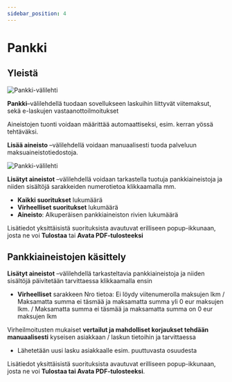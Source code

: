 ```yaml
---
sidebar_position: 4
---
```


# Pankki

## Yleistä

![Pankki-välilehti](/img/ohjeet/pankki1.png)

**Pankki**–välilehdellä tuodaan sovellukseen laskuihin liittyvät viitemaksut, sekä e-laskujen vastaanottoilmoitukset

Aineistojen tuonti voidaan määrittää automaattiseksi, esim. kerran yössä tehtäväksi.

**Lisää aineisto** –välilehdellä voidaan manuaalisesti tuoda palveluun maksuaineistotiedostoja.

![Pankki-välilehti](/img/ohjeet/pankki2.png)

**Lisätyt aineistot** –välilehdellä voidaan tarkastella tuotuja pankkiaineistoja ja niiden sisältöjä sarakkeiden numerotietoa klikkaamalla mm.
- **Kaikki suoritukset** lukumäärä
- **Virheelliset suoritukset** lukumäärä
- **Aineisto**: Alkuperäisen pankkiaineiston rivien lukumäärä

Lisätiedot yksittäisistä suorituksista avautuvat erilliseen popup-ikkunaan, josta ne voi **Tulostaa** tai **Avata PDF-tulosteeksi**

## Pankkiaineistojen käsittely

**Lisätyt aineistot** –välilehdellä tarkasteltavia pankkiaineistoja ja niiden sisältöjä päivitetään tarvittaessa klikkaamalla ensin

- **Virheelliset** sarakkeen Nro tietoa: Ei löydy viitenumerolla maksujen lkm / Maksamatta summa ei täsmää ja maksamatta summa yli 0 eur maksujen lkm. / Maksamatta summa ei täsmää ja maksamatta summa on 0 eur maksujen lkm

Virheilmoitusten mukaiset **vertailut ja mahdolliset korjaukset tehdään manuaalisesti** kyseisen asiakkaan / laskun tietoihin ja tarvittaessa
- Lähetetään uusi lasku asiakkaalle esim. puuttuvasta osuudesta

Lisätiedot yksittäisistä suorituksista avautuvat erilliseen popup-ikkunaan, josta ne voi **Tulostaa tai Avata PDF-tulosteeksi**.